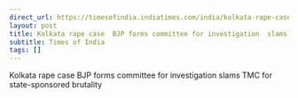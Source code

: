 ```yaml
---
direct_url: https://timesofindia.indiatimes.com/india/kolkata-rape-case-bjp-forms-committee-for-investigation-slams-tmc-for-state-sponsored-brutality/articleshow/122127262.cms
layout: post
title: Kolkata rape case  BJP forms committee for investigation  slams TMC for  state-sponsored brutality 
subtitle: Times of India
tags: []
---
```


Kolkata rape case  BJP forms committee for investigation  slams TMC for  state-sponsored brutality 
